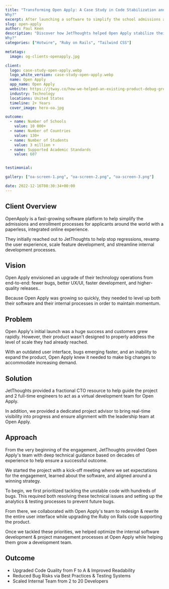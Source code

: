 ```yaml
---
title: "Transforming Open Apply: A Case Study in Code Stabilization and UX Enhancement
Why?"
excerpt: After launching a software to simplify the school admissions and enrollment process, Open Apply hired us to debug the product, optimize the user experience, and streamline their internal project management processes.
slug: open-apply
author: Paul Keen
description: "Discover how JetThoughts helped Open Apply stabilize their code and enhance user experience through expert guidance and development strategies. Learn about the challenges faced and the successful outcomes achieved in this detailed case study.
Why?"
categories: ["Hotwire", "Ruby on Rails", "Tailwind CSS"]

metatags:
  image: og-clients-openapply.jpg

client:
  logo: case-study-open-apply.webp
  logo_white_version: case-study-open-apply.webp
  name: Open Apply
  app_name: Open Apply
  website: https://jtway.co/how-we-helped-an-existing-product-debug-grow-and-gain-more-satisfied-customers-38e17b084ac9
  industry: Technology
  locations: United States
  timeline: 2+ Years
  cover_image: hero-oa.jpg

outcome:
  - name: Number of Schools
    value: 10 000+
  - name: Number of Countries
    value: 130+
  - name: Number of Students
    value: 3 million +
  - name: Supported Academic Standards
    value: 607


testimonial:

gallery: ["oa-screen-1.png", "oa-screen-2.png", "oa-screen-3.png"]

date: 2022-12-16T08:30:34+00:00
---
```


**Client Overview**
-------------------

OpenApply is a fast-growing software platform to help simplify the admissions and enrollment processes for applicants around the world with a paperless, integrated online experience.

They initially reached out to JetThoughts to help stop regressions, revamp the user experience, scale feature development, and streamline internal development processes.

**Vision**
----------

Open Apply envisioned an upgrade of their technology operations from end-to-end: fewer bugs, better UX/UI, faster development, and higher-quality releases..

Because Open Apply was growing so quickly, they needed to level up both their software and their internal processes in order to maintain momentum.

**Problem**
-----------

Open Apply's initial launch was a huge success and customers grew rapidly. However, their product wasn't designed to properly address the level of scale they had already reached.

With an outdated user interface, bugs emerging faster, and an inability to expand the product, Open Apply knew it needed to make big changes to accommodate increasing demand.

**Solution**
------------

JetThoughts provided a fractional CTO resource to help guide the project and 2 full-time engineers to act as a virtual development team for Open Apply.

In addition, we provided a dedicated project advisor to bring real-time visibility into progress and ensure alignment with the leadership team at Open Apply.

**Approach**
------------

From the very beginning of the engagement, JetThoughts provided Open Apply's team with deep technical guidance based on decades of experience to help ensure a successful outcome.

We started the project with a kick-off meeting where we set expectations for the engagement, learned about the software, and aligned around a winning strategy.

To begin, we first prioritized tackling the unstable code with hundreds of bugs. This required both resolving these technical issues and setting up the analytics & testing processes to prevent future bugs.

From there, we collaborated with Open Apply's team to redesign & rewrite the entire user interface while upgrading the Ruby on Rails code supporting the product.

Once we tackled these priorities, we helped optimize the internal software development & project management processes at Open Apply while helping them grow a development team.

**Outcome**
-----------

- Upgraded Code Quality from F to A & Improved Readability
- Reduced Bug Risks via Best Practices & Testing Systems
- Scaled Internal Team from 2 to 20 Developers
